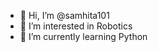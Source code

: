 - 👋 Hi, I’m @samhita101
- 👀 I’m interested in Robotics
- 🌱 I’m currently learning Python

<!---
samhita101/samhita101 is a ✨ special ✨ repository because its `README.md` (this file) appears on your GitHub profile.
You can click the Preview link to take a look at your changes.
--->

